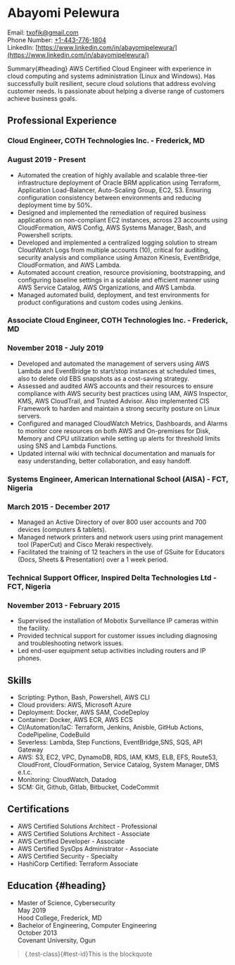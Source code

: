 # Abayomi Pelewura
Email: [txofik@gmail.com](mailto:txofik@gmail.com)  
Phone Number: [+1-443-776-1804](tel:+1-443-776-1804)  
LinkedIn: [https://www.linkedin.com/in/abayomipelewura/](https://www.linkedin.com/in/abayomipelewura/)

Summary{#heading}
AWS Certified Cloud Engineer with experience in cloud computing and systems administration (Linux and Windows). Has successfully built resilient, secure cloud solutions that address evolving customer needs. Is passionate about helping a diverse range of customers achieve business goals.
## Professional Experience
### Cloud Engineer, COTH Technologies Inc. - Frederick, MD  
### August 2019 - Present
- Automated the creation of highly available and scalable three-tier infrastructure deployment of Oracle BRM application using Terraform, Application Load-Balancer, Auto-Scaling Group, EC2, S3. Ensuring configuration consistency between environments and reducing deployment time by 50%.
- Designed and implemented the remediation of required business applications on non-compliant EC2 instances, across 23 accounts using CloudFormation, AWS Config, AWS Systems Manager, Bash, and Powershell scripts.
- Developed and implemented a centralized logging solution to stream CloudWatch Logs from multiple accounts (10), critical for auditing, security analysis and compliance using Amazon Kinesis, EventBridge, CloudFormation, and AWS Lambda.
- Automated account creation, resource provisioning, bootstrapping, and configuring baseline settings in a scalable and efficient manner using AWS Service Catalog, AWS Organizations, and AWS Lambda.
- Managed automated build, deployment, and test environments for product configurations and custom codes using Jenkins.

### Associate Cloud Engineer, COTH Technologies Inc. - Frederick, MD
### November 2018 - July 2019    
- Developed and automated the management of servers using AWS Lambda and EventBridge to start/stop instances at scheduled times, also to delete old EBS snapshots as a cost-saving strategy.
- Assessed and audited AWS accounts and their resources to ensure compliance with AWS security best practices using IAM, AWS Inspector, KMS, AWS CloudTrail, and Trusted Advisor. Also implemented CIS Framework to harden and maintain a strong security posture on Linux servers.
- Configured and managed CloudWatch Metrics, Dashboards, and Alarms to monitor core resources on both AWS and On-premises for Disk, Memory and CPU utilization while setting up alerts for threshold limits using SNS and Lambda Functions.
- Updated internal wiki with technical documentation and manuals for easy understanding, better collaboration, and easy handoff.

### Systems Engineer, American International School (AISA) - FCT, Nigeria
### March 2015 - December 2017
- Managed an Active Directory of over 800 user accounts and 700 devices (computers & tablets).
- Managed network printers and network users using print management tool (PaperCut) and Cisco Meraki respectively.
- Facilitated the training of 12 teachers in the use of GSuite for Educators (Docs, Sheets & Presentation) over a 1 week period.

### Technical Support Officer, Inspired Delta Technologies Ltd - FCT, Nigeria
### November 2013 - February 2015
- Supervised the installation of Mobotix Surveillance IP cameras within the facility.
- Provided technical support for customer issues including diagnosing and troubleshooting network issues.
- Led end-user equipment setup activities including routers and IP phones.
## Skills
- Scripting: Python, Bash, Powershell, AWS CLI
- Cloud providers: AWS, Microsoft Azure
- Deployment: Docker, AWS SAM, CodeDeploy
- Container: Docker, AWS ECR, AWS ECS
- CI/Automation/IaC: Terraform, Jenkins, Anisble, GitHub Actions, CodePipeline, CodeBuild
- Severless: Lambda, Step Functions, EventBridge,SNS, SQS, API Gateway
- AWS: S3, EC2, VPC, DynamoDB, RDS, IAM, KMS, ELB, EFS, Route53, CloudFront, CloudFormation, Service Catalog, System Manager, DMS e.t.c.
- Monitoring: CloudWatch, Datadog
- SCM: Git, Github, Gitlab, Bitbucket, CodeCommit
## Certifications
- AWS Certified Solutions Architect - Professional
- AWS Certified Solutions Architect - Associate
- AWS Certified Developer - Associate
- AWS Certified SysOps Administrator - Associate
- AWS Certified Security - Specialty
- HashiCorp Certified: Terraform Associate
## Education {#heading}
- Master of Science, Cybersecurity  
May 2019  
Hood College, Frederick, MD
- Bachelor of Engineering, Computer Engineering  
October 2013  
Covenant University, Ogun

<!-- Visits:<span> -->
>{.test-class}{#test-id}This is the blockquote


  <!-- <div class="footer">
    <p>Visits: <span id="count">900</span></p>
  </div>

  <script src="./scripts.js"></script> -->